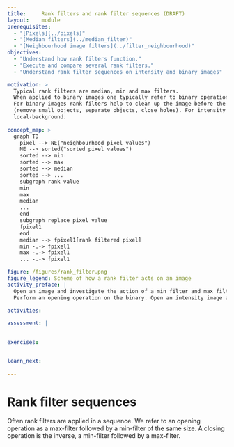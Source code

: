 ```yaml
---
title:     Rank filters and rank filter sequences (DRAFT)
layout:    module 
prerequisites:
  - "[Pixels](../pixels)"
  - "[Median filters](../median_filter)"
  - "[Neighbourhood image filters](../filter_neighbourhood)"
objectives: 
  - "Understand how rank filters function."
  - "Execute and compare several rank filters."
  - "Understand rank filter sequences on intensity and binary images"

motivation: >
  Typical rank filters are median, min and max filters. 
  When applied to binary images one typically refer to binary operations, such as erosion (min-filter) or dilation (max-filter). 
  For binary images rank filters help to clean up the image before the connected component analysis
  (remove small objects, separate objects, close holes). For intensity images rank filters can be used to compute a 
  local-background. 
  
concept_map: >
  graph TD
    pixel --> NE("neighbourhood pixel values")
    NE --> sorted("sorted pixel values")
    sorted --> min
    sorted --> max
    sorted --> median
    sorted --> ...
    subgraph rank value
    min
    max
    median
    ...
    end
    subgraph replace pixel value
    fpixel1
    end
    median --> fpixel1[rank filtered pixel]
    min -.-> fpixel1
    max -.-> fpixel1
    ... -.-> fpixel1

figure: /figures/rank_filter.png
figure_legend: Scheme of how a rank filter acts on an image
activity_preface: |
  Open an image and investigate the action of a min filter and max filter. Use a binary as an example. 
  Perform an opening operation on the binary. Open an intensity image and perform an opening operation. 
  
activities: 

assessment: | 
 

exercises: 


learn_next:
   
---
```

# Rank filter sequences

Often rank filters are applied in a sequence. We refer to an opening operation as a max-filter followed by a min-filter of the same size. 
A closing operation is the inverse, a min-filter followed by a max-filter. 

